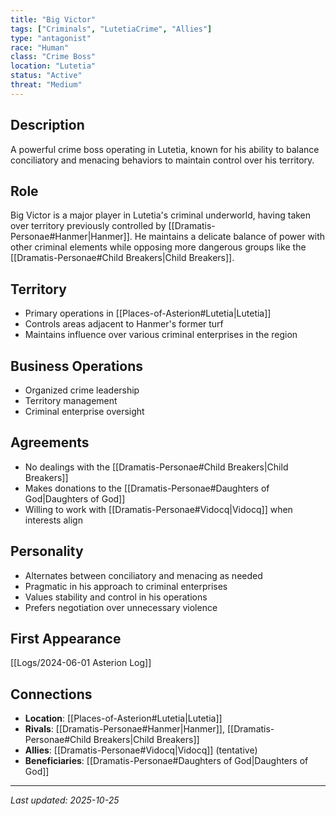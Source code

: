 ```yaml
---
title: "Big Victor"
tags: ["Criminals", "LutetiaCrime", "Allies"]
type: "antagonist"
race: "Human"
class: "Crime Boss"
location: "Lutetia"
status: "Active"
threat: "Medium"
---
```


## Description
A powerful crime boss operating in Lutetia, known for his ability to balance conciliatory and menacing behaviors to maintain control over his territory.

## Role
Big Victor is a major player in Lutetia's criminal underworld, having taken over territory previously controlled by [[Dramatis-Personae#Hanmer|Hanmer]]. He maintains a delicate balance of power with other criminal elements while opposing more dangerous groups like the [[Dramatis-Personae#Child Breakers|Child Breakers]].

## Territory
- Primary operations in [[Places-of-Asterion#Lutetia|Lutetia]]
- Controls areas adjacent to Hanmer's former turf
- Maintains influence over various criminal enterprises in the region

## Business Operations
- Organized crime leadership
- Territory management
- Criminal enterprise oversight

## Agreements
- No dealings with the [[Dramatis-Personae#Child Breakers|Child Breakers]]
- Makes donations to the [[Dramatis-Personae#Daughters of God|Daughters of God]]
- Willing to work with [[Dramatis-Personae#Vidocq|Vidocq]] when interests align

## Personality
- Alternates between conciliatory and menacing as needed
- Pragmatic in his approach to criminal enterprises
- Values stability and control in his operations
- Prefers negotiation over unnecessary violence

## First Appearance
[[Logs/2024-06-01 Asterion Log]]

## Connections
- **Location**: [[Places-of-Asterion#Lutetia|Lutetia]]
- **Rivals**: [[Dramatis-Personae#Hanmer|Hanmer]], [[Dramatis-Personae#Child Breakers|Child Breakers]]
- **Allies**: [[Dramatis-Personae#Vidocq|Vidocq]] (tentative)
- **Beneficiaries**: [[Dramatis-Personae#Daughters of God|Daughters of God]]

---

*Last updated: 2025-10-25*
